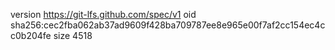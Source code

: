 version https://git-lfs.github.com/spec/v1
oid sha256:cec2fba062ab37ad9609f428ba709787ee8e965e00f7af2cc154ec4cc0b204fe
size 4518
